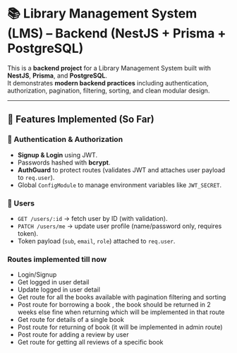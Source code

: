 # 📚 Library Management System (LMS) – Backend (NestJS + Prisma + PostgreSQL)

This is a **backend project** for a Library Management System built with **NestJS**, **Prisma**, and **PostgreSQL**.  
It demonstrates **modern backend practices** including authentication, authorization, pagination, filtering, sorting, and clean modular design.

---

## 🚀 Features Implemented (So Far)

### 🔐 Authentication & Authorization
- **Signup & Login** using JWT.
- Passwords hashed with **bcrypt**.
- **AuthGuard** to protect routes (validates JWT and attaches user payload to `req.user`).
- Global `ConfigModule` to manage environment variables like `JWT_SECRET`.

### 👤 Users
- `GET /users/:id` → fetch user by ID (with validation).
- `PATCH /users/me` → update user profile (name/password only, requires token).
- Token payload (`sub`, `email`, `role`) attached to `req.user`.

### Routes implemented till now 
- Login/Signup
- Get logged in user detail 
- Update logged in user detail 
- Get route for all the books available with pagination filtering and sorting
- Post route for borrowing a book , the book should be returned in 2 weeks else fine when returning which will be implemented in that route
- Get route for details of a single book
- Post route for returning of book (it will be implemented in admin route)
- Post route for adding a review by user 
- Get route for getting all reviews of a specific book
